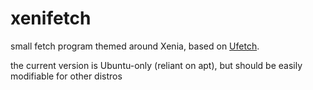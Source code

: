 # xenifetch
small fetch program themed around Xenia, based on [Ufetch](https://gitlab.com/jschx/ufetch/-/blob/master/ufetch-ubuntu).

the current version is Ubuntu-only (reliant on apt), but should be easily modifiable for other distros
